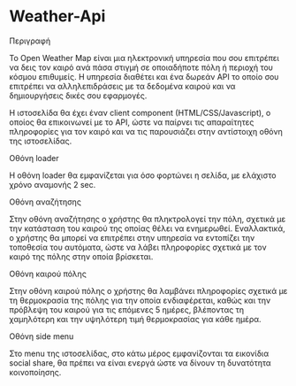 # Weather-Api

Περιγραφή

Το Open Weather Map είναι μια ηλεκτρονική υπηρεσία που σου επιτρέπει να δεις τον καιρό ανά πάσα στιγμή σε οποιαδήποτε πόλη ή περιοχή του κόσμου επιθυμείς. Η υπηρεσία διαθέτει και ένα δωρεάν API το οποίο σου επιτρέπει να αλληλεπιδράσεις με τα δεδομένα καιρού και να δημιουργήσεις δικές σου εφαρμογές.

Η ιστοσελίδα θα έχει έναν client component (HTML/CSS/Javascript), ο οποίος θα επικοινωνεί με το API, ώστε να παίρνει τις απαραίτητες πληροφορίες για τον καιρό και να τις παρουσιάζει στην αντίστοιχη οθόνη της ιστοσελίδας.

Οθόνη loader

Η οθόνη loader θα εμφανίζεται για όσο φορτώνει η σελίδα, με ελάχιστο χρόνο αναμονής 2 sec.

Οθόνη αναζήτησης

Στην οθόνη αναζήτησης ο χρήστης θα πληκτρολογεί την πόλη, σχετικά με την κατάσταση του καιρού της οποίας θέλει να ενημερωθεί. Εναλλακτικά, ο χρήστης θα μπορεί να επιτρέπει στην υπηρεσία να εντοπίζει την τοποθεσία του αυτόματα, ώστε να λάβει πληροφορίες σχετικά με τον καιρό της πόλης στην οποία βρίσκεται.

Οθόνη καιρού πόλης

Στην οθόνη καιρού πόλης ο χρήστης θα λαμβάνει πληροφορίες σχετικά με τη θερμοκρασία της πόλης για την οποία ενδιαφέρεται, καθώς και την πρόβλεψη του καιρού για τις επόμενες 5 ημέρες, βλέποντας τη χαμηλότερη και την υψηλότερη τιμή θερμοκρασίας για κάθε ημέρα.

Οθόνη side menu

Στο menu της ιστοσελίδας, στο κάτω μέρος εμφανίζονται τα εικονίδια social share, θα πρέπει να είναι ενεργά ώστε να δίνουν τη δυνατότητα κοινοποίησης.
